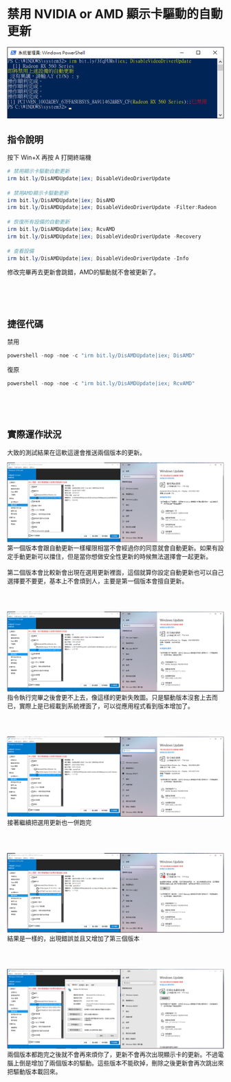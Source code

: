 禁用 NVIDIA or AMD 顯示卡驅動的自動更新
===

![](img/run.png)

## 指令說明

按下 Win+X 再按 A 打開終端機  

```ps1
# 禁用顯示卡驅動自動更新
irm bit.ly/DisAMDUpdate|iex; DisableVideoDriverUpdate

# 禁用AMD顯示卡驅動更新
irm bit.ly/DisAMDUpdate|iex; DisAMD
irm bit.ly/DisAMDUpdate|iex; DisableVideoDriverUpdate -Filter:Radeon

# 恢復所有設備的自動更新
irm bit.ly/DisAMDUpdate|iex; RcvAMD
irm bit.ly/DisAMDUpdate|iex; DisableVideoDriverUpdate -Recovery

# 查看設備
irm bit.ly/DisAMDUpdate|iex; DisableVideoDriverUpdate -Info
```

修改完畢再去更新會跳錯，AMD的驅動就不會被更新了。  



<br><br><br>

## 捷徑代碼

禁用
```ps1
powershell -nop -noe -c "irm bit.ly/DisAMDUpdate|iex; DisAMD"
```

復原
```ps1
powershell -nop -noe -c "irm bit.ly/DisAMDUpdate|iex; RcvAMD"
```



<br><br><br>

## 實際運作狀況
大致的測試結果在這軟這邊會推送兩個版本的更新。  

![](img/update1-1.png)
第一個版本會跟自動更新一樣權限相當不會經過你的同意就會自動更新。如果有設定手動更新可以擋住，但是當你想做安全性更新的時候無法選擇會一起更新。  
<br>
第二個版本會比較新會出現在選用更新裡面，這個就算你設定自動更新也可以自己選擇要不要更，基本上不會煩到人，主要是第一個版本會擅自更新。  

<br><br>

![](img/update1-2.png)
指令執行完畢之後會更不上去，像這樣的更新失敗圖。只是驅動版本沒套上去而已，實際上是已經載到系統裡面了，可以從應用程式看到版本增加了。  

<br><br>

![](img/update2-1.png)
接著繼續把選用更新也一併跑完  

<br><br>

![](img/update2-2.png)
結果是一樣的，出現錯誤並且又增加了第三個版本  

<br><br>

![](img/update3.png)
兩個版本都跑完之後就不會再來煩你了，更新不會再次出現顯示卡的更新。不過電腦上倒是增加了兩個版本的驅動。這些版本不能砍掉，刪除之後更新會再次跳出來把驅動版本載回來。  